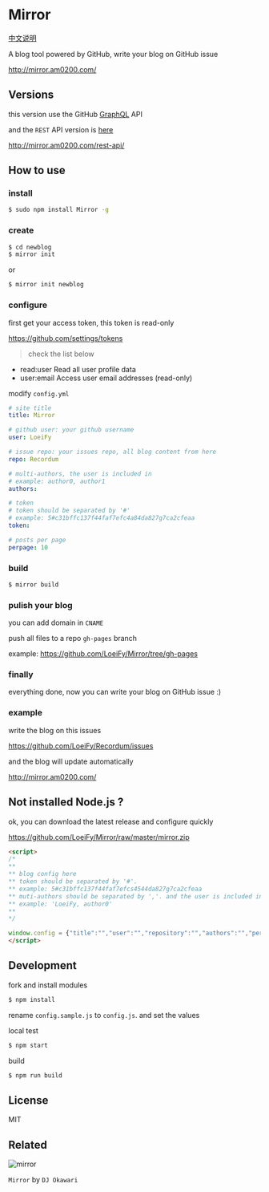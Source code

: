 # Mirror

[中文说明](http://mirror.am0200.com/#11)

A blog tool powered by GitHub, write your blog on GitHub issue

http://mirror.am0200.com/

## Versions

this version use the GitHub [GraphQL](https://developer.github.com/v4/) API

and the `REST` API version is [here](https://github.com/LoeiFy/Mirror/tree/rest-api)

http://mirror.am0200.com/rest-api/

## How to use

### install

```bash
$ sudo npm install Mirror -g
```

### create

```bash
$ cd newblog
$ mirror init
```

or

```bash
$ mirror init newblog
```

### configure

first get your access token, this token is read-only

https://github.com/settings/tokens

> check the list below

- read:user   Read all user profile data
- user:email  Access user email addresses (read-only)

modify `config.yml`

```yml
# site title
title: Mirror

# github user: your github username
user: LoeiFy

# issue repo: your issues repo, all blog content from here
repo: Recordum

# multi-authors, the user is included in
# example: author0, author1
authors:

# token
# token should be separated by '#'
# example: 5#c31bffc137f44faf7efc4a84da827g7ca2cfeaa
token:

# posts per page
perpage: 10
```

### build

```bash
$ mirror build
```

### pulish your blog

you can add domain in `CNAME`

push all files to a repo `gh-pages` branch

example: https://github.com/LoeiFy/Mirror/tree/gh-pages

### finally

everything done, now you can write your blog on GitHub issue :)

### example

write the blog on this issues

https://github.com/LoeiFy/Recordum/issues

and the blog will update automatically

http://mirror.am0200.com/

## Not installed Node.js ?

ok, you can download the latest release and configure quickly

https://github.com/LoeiFy/Mirror/raw/master/mirror.zip

```html
<script>
/*
**
** blog config here
** token should be separated by '#'.
** example: 5#c31bffc137f44faf7efcs4544da827g7ca2cfeaa
** muti-authors should be separated by ','. and the user is included in.
** example: 'LoeiFy, author0'
**
*/

window.config = {"title":"","user":"","repository":"","authors":"","perpage":"","token":""}
</script>
```

## Development

fork and install modules

```bash
$ npm install
```

rename `config.sample.js` to `config.js`. and set the values

local test

```bash
$ npm start
```

build

```bash
$ npm run build
```

## License

MIT

## Related

![mirror](https://cloud.githubusercontent.com/assets/2193211/12321915/c66d8b12-baeb-11e5-9612-b188f5272e3b.jpg)

`Mirror` by `DJ Okawari`
